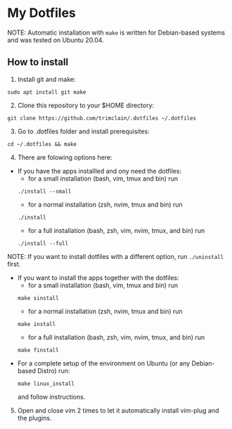 # My Dotfiles

NOTE: Automatic installation with `make` is written for Debian-based systems and was tested on Ubuntu 20.04.

## How to install

1. Install git and make:
```
sudo apt install git make
```
2. Clone this repository to your $HOME directory:
```
git clone https://github.com/trimclain/.dotfiles ~/.dotfiles
```
3. Go to .dotfiles folder and install prerequisites:
```
cd ~/.dotfiles && make
```
4. There are folowing options here:
- If you have the apps installled and ony need the dotfiles:
    - for a small installation (bash, vim, tmux and bin) run
    ```
    ./install --small
    ```
    - for a normal installation (zsh, nvim, tmux and bin) run
    ```
    ./install
    ```
    - for a full installation (bash, zsh, vim, nvim, tmux, and bin) run
    ```
    ./install --full
    ```
NOTE: If you want to install dotfiles with a different option, run `./uninstall` first.
- If you want to install the apps together with the dotfiles:
    - for a small installation (bash, vim, tmux and bin) run
    ```
    make sinstall
    ```
    - for a normal installation (zsh, nvim, tmux and bin) run
    ```
    make install
    ```
    - for a full installation (bash, zsh, vim, nvim, tmux, and bin) run
    ```
    make finstall
    ```
- For a complete setup of the environment on Ubuntu (or any Debian-based Distro) run:
    ```
    make linux_install
    ```
    and follow instructions.
5. Open and close vim 2 times to let it automatically install vim-plug and the plugins.
